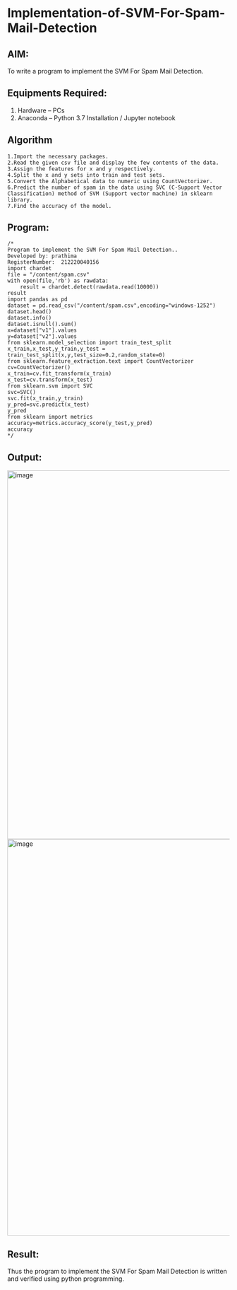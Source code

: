 # Implementation-of-SVM-For-Spam-Mail-Detection

## AIM:
To write a program to implement the SVM For Spam Mail Detection.

## Equipments Required:
1. Hardware – PCs
2. Anaconda – Python 3.7 Installation / Jupyter notebook

## Algorithm
```
1.Import the necessary packages.
2.Read the given csv file and display the few contents of the data.
3.Assign the features for x and y respectively.
4.Split the x and y sets into train and test sets.
5.Convert the Alphabetical data to numeric using CountVectorizer.
6.Predict the number of spam in the data using SVC (C-Support Vector Classification) method of SVM (Support vector machine) in sklearn library.
7.Find the accuracy of the model.
```

## Program:
```
/*
Program to implement the SVM For Spam Mail Detection..
Developed by: prathima
RegisterNumber:  212220040156
import chardet
file = "/content/spam.csv"
with open(file,'rb') as rawdata:
	result = chardet.detect(rawdata.read(10000))
result
import pandas as pd
dataset = pd.read_csv("/content/spam.csv",encoding="windows-1252")
dataset.head()
dataset.info()
dataset.isnull().sum()
x=dataset["v1"].values
y=dataset["v2"].values
from sklearn.model_selection import train_test_split
x_train,x_test,y_train,y_test = train_test_split(x,y,test_size=0.2,random_state=0)
from sklearn.feature_extraction.text import CountVectorizer 
cv=CountVectorizer() 
x_train=cv.fit_transform(x_train) 
x_test=cv.transform(x_test) 
from sklearn.svm import SVC 
svc=SVC() 
svc.fit(x_train,y_train) 
y_pred=svc.predict(x_test) 
y_pred
from sklearn import metrics 
accuracy=metrics.accuracy_score(y_test,y_pred) 
accuracy
*/
```

## Output:
<img width="834" alt="image" src="https://user-images.githubusercontent.com/108709865/204501644-5ccb7efb-5ec2-4f50-8135-3dac45d4ff2a.png">
<img width="897" alt="image" src="https://user-images.githubusercontent.com/108709865/204501842-dd7fb369-fd7d-4098-84b1-dbfcbe08f353.png">



## Result:
Thus the program to implement the SVM For Spam Mail Detection is written and verified using python programming.
